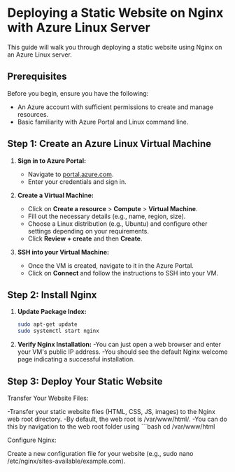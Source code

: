 # Deploying a Static Website on Nginx with Azure Linux Server

This guide will walk you through deploying a static website using Nginx on an Azure Linux server.

## Prerequisites

Before you begin, ensure you have the following:

- An Azure account with sufficient permissions to create and manage resources.
- Basic familiarity with Azure Portal and Linux command line.

## Step 1: Create an Azure Linux Virtual Machine

1. **Sign in to Azure Portal:**
   - Navigate to [portal.azure.com](https://portal.azure.com).
   - Enter your credentials and sign in.

2. **Create a Virtual Machine:**
   - Click on **Create a resource** > **Compute** > **Virtual Machine**.
   - Fill out the necessary details (e.g., name, region, size).
   - Choose a Linux distribution (e.g., Ubuntu) and configure other settings depending on your requirements.
   - Click **Review + create** and then **Create**.

3. **SSH into your Virtual Machine:**
   - Once the VM is created, navigate to it in the Azure Portal.
   - Click on **Connect** and follow the instructions to SSH into your VM.

## Step 2: Install Nginx

1. **Update Package Index:**
   ```bash
   sudo apt-get update
   sudo systemctl start nginx

2. **Verify Nginx Installation:**
   -You can just open a web browser and enter your VM's public IP address.
   -You should see the default Nginx welcome page indicating a successful installation.

## Step 3: Deploy Your Static Website
Transfer Your Website Files:

   -Transfer your static website files (HTML, CSS, JS, images) to the Nginx web root directory.
   -By default, the web root is /var/www/html/.
   -You can do this by navigation to the web root folder using 
      ```bash
      cd /var/www/html


Configure Nginx:

Create a new configuration file for your website (e.g., sudo nano /etc/nginx/sites-available/example.com).
